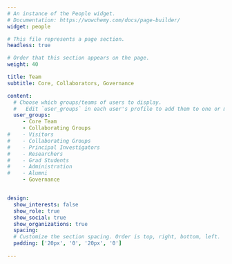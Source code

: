 ```yaml
---
# An instance of the People widget.
# Documentation: https://wowchemy.com/docs/page-builder/
widget: people

# This file represents a page section.
headless: true

# Order that this section appears on the page.
weight: 40

title: Team
subtitle: Core, Collaborators, Governance

content:
  # Choose which groups/teams of users to display.
  #   Edit `user_groups` in each user's profile to add them to one or more of these groups.
  user_groups:
     - Core Team
     - Collaborating Groups
#    - Visitors
#    - Collaborating Groups
#    - Principal Investigators
#    - Researchers
#    - Grad Students
#    - Administration
#    - Alumni
     - Governance


design:
  show_interests: false
  show_role: true
  show_social: true
  show_organizations: true
  spacing:
  # Customize the section spacing. Order is top, right, bottom, left.
  padding: ['20px', '0', '20px', '0']
    
---
```



